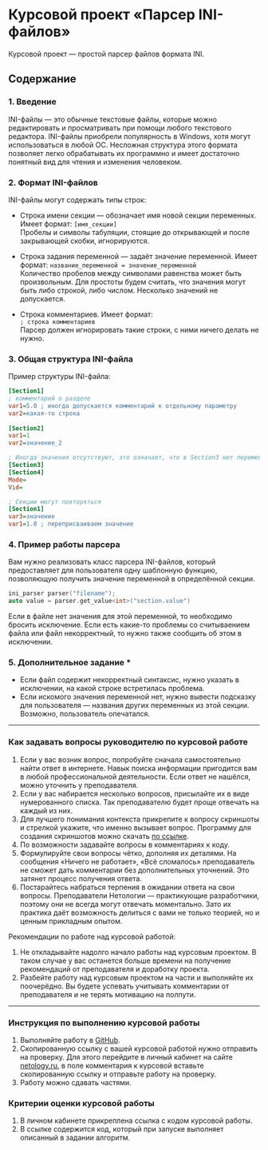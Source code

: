 # Курсовой проект «Парсер INI-файлов»

Курсовой проект — простой парсер файлов формата INI.

## Содержание

### 1. Введение
INI-файлы — это обычные текстовые файлы, которые можно редактировать и просматривать при помощи любого текстового редактора.
INI-файлы приобрели популярность в Windows, хотя могут использоваться в любой ОС. Несложная структура этого формата позволяет легко обрабатывать их программно и имеет достаточно понятный вид для чтения и изменения человеком.

### 2. Формат INI-файлов
INI-файлы могут содержать типы строк:
* Строка имени секции — обозначает имя новой секции переменных. 
Имеет формат: ` [имя_секции] ` <br/> Пробелы и символы табуляции, стоящие до открывающей и после закрывающей скобки, игнорируются.

* Строка задания переменной — задаёт значение переменной. 
Имеет формат: ` название_переменной = значение_переменной ` <br /> Количество пробелов между символами равенства может быть произвольным.
Для простоты будем считать, что значения могут быть либо строкой, либо числом. Несколько значений не допускается.

* Строка комментариев. 
Имеет формат: <br /> ` ; строка комментариев ` <br/> Парсер должен игнорировать такие строки, с ними ничего делать не нужно.

### 3. Общая структура INI-файла
Пример структуры INI-файла:
```INI
[Section1]
; комментарий о разделе
var1=5.0 ; иногда допускается комментарий к отдельному параметру
var2=какая-то строка
  
[Section2]
var1=1
var2=значение_2

; Иногда значения отсутствуют, это означает, что в Section3 нет переменных 
[Section3]
[Section4]
Mode=
Vid=

; Секции могут повторяться
[Section1]
var3=значение
var1=1.0 ; переприсваиваем значение
```

### 4. Пример работы парсера
Вам нужно реализовать класс парсера INI-файлов, который предоставляет для пользователя одну шаблонную функцию, позволяющую получить значение переменной в определённой секции. 
 ```C++
ini_parser parser("filename");
auto value = parser.get_value<int>("section.value")
 ```
 Если в файле нет значения для этой переменной, то необходимо бросить исключение.
 Если есть какие-то проблемы со считываением файла или файл некорректный, то нужно также сообщить об этом в исключении.

 ### 5. Дополнительное задание *

* Если файл содержит некорректный синтаксис, нужно указать в исключении, на какой строке встретилась проблема.
* Если искомого значения переменной нет, нужно вывести подсказку для пользователя — названия других переменных из этой секции. Возможно, пользователь опечатался.
 ______


### Как задавать вопросы руководителю по курсовой работе

1. Если у вас возник вопрос, попробуйте сначала самостоятельно найти ответ в интернете. Навык поиска информации пригодится вам в любой профессиональной деятельности. Если ответ не нашёлся, можно уточнить у преподавателя.
2. Если у вас набирается несколько вопросов, присылайте их в виде нумерованного списка. Так преподавателю будет проще отвечать на каждый из них.
3. Для лучшего понимания контекста прикрепите к вопросу скриншоты и стрелкой укажите, что именно вызывает вопрос. Программу для создания скриншотов можно скачать [по ссылке](https://app.prntscr.com/ru/).
4. По возможности задавайте вопросы в комментариях к коду.
5. Формулируйте свои вопросы чётко, дополняя их деталями. На сообщения «Ничего не работает», «Всё сломалось» преподаватель не сможет дать комментарии без дополнительных уточнений. Это затянет процесс получения ответа. 
6. Постарайтесь набраться терпения в ожидании ответа на свои вопросы. Преподаватели Нетологии — практикующие разработчики, поэтому они не всегда могут отвечать моментально. Зато их практика даёт возможность делиться с вами не только теорией, но и ценным прикладным опытом.  

Рекомендации по работе над курсовой работой:

1. Не откладывайте надолго начало работы над курсовым проектом. В таком случае у вас останется больше времени на получение рекомендаций от преподавателя и доработку проекта.
2. Разбейте работу над курсовым проектом на части и выполняйте их поочерёдно. Вы будете успевать учитывать комментарии от преподавателя и не терять мотивацию на полпути. 

______

### Инструкция по выполнению курсовой работы

1. Выполняйте работу в [GitHub](https://github.com/).
2. Скопированную ссылку с вашей курсовой работой нужно отправить на проверку. Для этого перейдите в личный кабинет на сайте [netology.ru](http://netology.ru/), в поле комментария к курсовой вставьте скопированную ссылку и отправьте работу на проверку.
3. Работу можно сдавать частями.

### Критерии оценки курсовой работы

1. В личном кабинете прикреплена ссылка с кодом курсовой работы.
2. В ссылке содержится код, который при запуске выполняет описанный в задании алгоритм.

